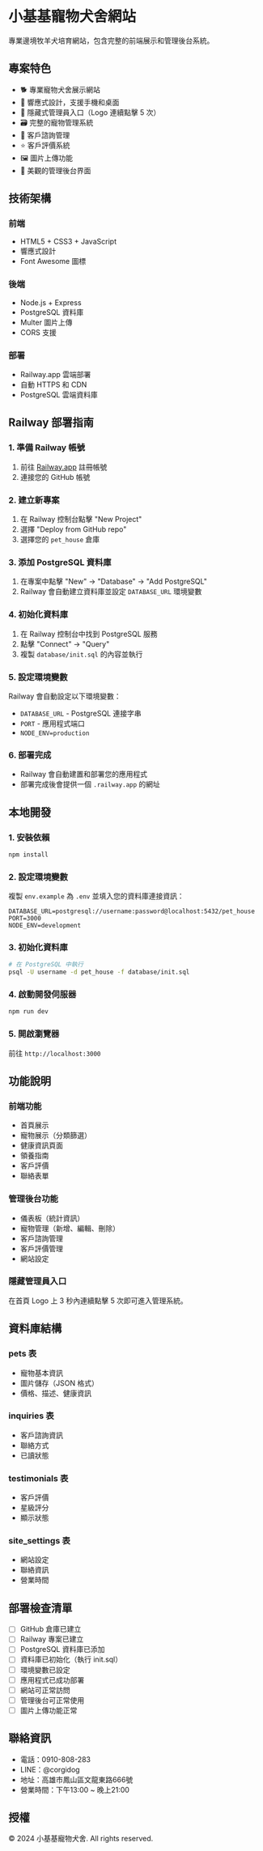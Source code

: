 # 小基基寵物犬舍網站

專業邊境牧羊犬培育網站，包含完整的前端展示和管理後台系統。

## 專案特色

- 🐕 專業寵物犬舍展示網站
- 📱 響應式設計，支援手機和桌面
- 🔐 隱藏式管理員入口（Logo 連續點擊 5 次）
- 🗃️ 完整的寵物管理系統
- 📧 客戶諮詢管理
- ⭐ 客戶評價系統
- 🖼️ 圖片上傳功能
- 🎨 美觀的管理後台界面

## 技術架構

### 前端
- HTML5 + CSS3 + JavaScript
- 響應式設計
- Font Awesome 圖標

### 後端
- Node.js + Express
- PostgreSQL 資料庫
- Multer 圖片上傳
- CORS 支援

### 部署
- Railway.app 雲端部署
- 自動 HTTPS 和 CDN
- PostgreSQL 雲端資料庫

## Railway 部署指南

### 1. 準備 Railway 帳號
1. 前往 [Railway.app](https://railway.app) 註冊帳號
2. 連接您的 GitHub 帳號

### 2. 建立新專案
1. 在 Railway 控制台點擊 "New Project"
2. 選擇 "Deploy from GitHub repo"
3. 選擇您的 `pet_house` 倉庫

### 3. 添加 PostgreSQL 資料庫
1. 在專案中點擊 "New" → "Database" → "Add PostgreSQL"
2. Railway 會自動建立資料庫並設定 `DATABASE_URL` 環境變數

### 4. 初始化資料庫
1. 在 Railway 控制台中找到 PostgreSQL 服務
2. 點擊 "Connect" → "Query"
3. 複製 `database/init.sql` 的內容並執行

### 5. 設定環境變數
Railway 會自動設定以下環境變數：
- `DATABASE_URL` - PostgreSQL 連接字串
- `PORT` - 應用程式端口
- `NODE_ENV=production`

### 6. 部署完成
- Railway 會自動建置和部署您的應用程式
- 部署完成後會提供一個 `.railway.app` 的網址

## 本地開發

### 1. 安裝依賴
```bash
npm install
```

### 2. 設定環境變數
複製 `env.example` 為 `.env` 並填入您的資料庫連接資訊：
```env
DATABASE_URL=postgresql://username:password@localhost:5432/pet_house
PORT=3000
NODE_ENV=development
```

### 3. 初始化資料庫
```bash
# 在 PostgreSQL 中執行
psql -U username -d pet_house -f database/init.sql
```

### 4. 啟動開發伺服器
```bash
npm run dev
```

### 5. 開啟瀏覽器
前往 `http://localhost:3000`

## 功能說明

### 前端功能
- 首頁展示
- 寵物展示（分類篩選）
- 健康資訊頁面
- 領養指南
- 客戶評價
- 聯絡表單

### 管理後台功能
- 儀表板（統計資訊）
- 寵物管理（新增、編輯、刪除）
- 客戶諮詢管理
- 客戶評價管理
- 網站設定

### 隱藏管理員入口
在首頁 Logo 上 3 秒內連續點擊 5 次即可進入管理系統。

## 資料庫結構

### pets 表
- 寵物基本資訊
- 圖片儲存（JSON 格式）
- 價格、描述、健康資訊

### inquiries 表
- 客戶諮詢資訊
- 聯絡方式
- 已讀狀態

### testimonials 表
- 客戶評價
- 星級評分
- 顯示狀態

### site_settings 表
- 網站設定
- 聯絡資訊
- 營業時間

## 部署檢查清單

- [ ] GitHub 倉庫已建立
- [ ] Railway 專案已建立
- [ ] PostgreSQL 資料庫已添加
- [ ] 資料庫已初始化（執行 init.sql）
- [ ] 環境變數已設定
- [ ] 應用程式已成功部署
- [ ] 網站可正常訪問
- [ ] 管理後台可正常使用
- [ ] 圖片上傳功能正常

## 聯絡資訊

- 電話：0910-808-283
- LINE：@corgidog
- 地址：高雄市鳳山區文龍東路666號
- 營業時間：下午13:00 ~ 晚上21:00

## 授權

© 2024 小基基寵物犬舍. All rights reserved. 